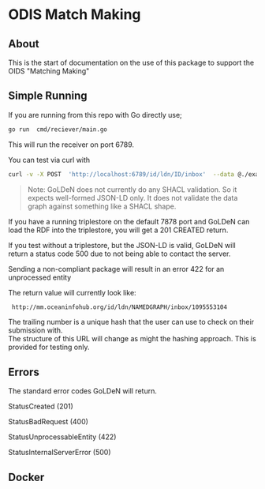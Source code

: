 # ODIS Match Making

## About

This is the start of documentation on the use of this
package to support the OIDS "Matching Making"

## Simple Running

If you are running from this repo with Go directly use;

```bash
go run  cmd/reciever/main.go
```

This will run the receiver on port 6789.

You can test via curl with 

```bash
curl -v -X POST  'http://localhost:6789/id/ldn/ID/inbox'  --data @./examples/testPackage.json
```

> Note:  GoLDeN does not currently do any SHACL validation.  So it expects well-formed JSON-LD
> only.  It does not validate the data graph against something like a SHACL shape.  

If you have a running triplestore on the default 7878 port and GoLDeN can load the RDF 
into the triplestore, you will get a 201 CREATED return.

If you test without a triplestore, but the JSON-LD is valid,  GoLDeN
will return a status code 500 due to not being able to contact the server.

Sending a non-compliant package will result in an error 422 for an unprocessed entity

The return value will currently look like:

```bash
 http://mm.oceaninfohub.org/id/ldn/NAMEDGRAPH/inbox/1095553104
```

The trailing number is a unique hash that the user can use to check on their submission with.  
The structure of this URL will change as might the hashing approach.  This is provided for testing
only.  

## Errors

The standard error codes GoLDeN will return.

StatusCreated (201)

StatusBadRequest (400)

StatusUnprocessableEntity (422)

StatusInternalServerError (500)


## Docker

